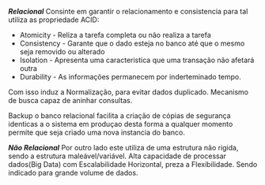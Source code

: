 ***Relacional***
  Consinte em garantir o relacionamento e consistencia para tal utiliza as propriedade ACID:

  * Atomicity   - Reliza a tarefa completa ou não realiza a tarefa
  * Consistency - Garante que o dado esteja no banco até que o mesmo seja removido ou alterado
  * Isolation   - Apresenta uma caracteristica que uma transação não afetará outra
  * Durability  - As informações permanecem por inderteminado tempo.

  Com isso induz a Normalização, para evitar dados duplicado. Mecanismo de busca capaz de aninhar consultas.

  Backup o banco relacional facilita a criação de cópias de segurança identicas a o sistema em produçao desta forma a qualquer momento permite que seja criado uma nova instancia do banco.


***Não Relacional***
  Por outro lado este utiliza de uma estrutura não rigida, sendo a estrutura maleável/variável. 
  Alta capacidade de processar dados(Big Data) com Escalabilidade Horizontal, preza a Flexibilidade. 
  Sendo indicado para grande volume de dados.

